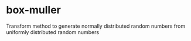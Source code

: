 # box-muller
Transform method to generate normally distributed random numbers from uniformly distributed random numbers

